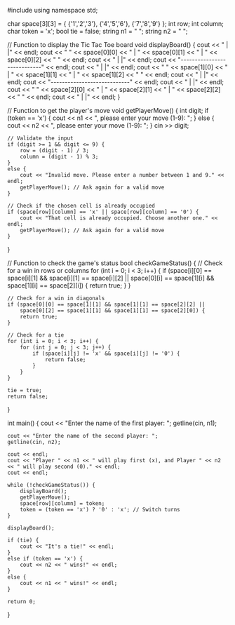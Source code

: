 #include<iostream>
using namespace std;

char space[3][3] = { {'1','2','3'}, {'4','5','6'}, {'7','8','9'} };
int row;
int column;
char token = 'x';
bool tie = false;
string n1 = " ";
string n2 = " ";

// Function to display the Tic Tac Toe board
void displayBoard() {
    cout << "        |        |" << endl;
    cout << "    " << space[0][0] << "   |    " << space[0][1] << "   |    " << space[0][2] << "  " << endl;
    cout << "        |        |" << endl;
    cout << "----------------------------" << endl;
    cout << "        |        |" << endl;
    cout << "    " << space[1][0] << "   |    " << space[1][1] << "   |    " << space[1][2] << " " << endl;
    cout << "        |        |" << endl;
    cout << "----------------------------" << endl;
    cout << "        |        |" << endl;
    cout << "    " << space[2][0] << "   |    " << space[2][1] << "   |    " << space[2][2] << " " << endl;
    cout << "        |        |" << endl;
}

// Function to get the player's move
void getPlayerMove() {
    int digit;
    if (token == 'x') {
        cout << n1 << ", please enter your move (1-9): ";
    }
    else {
        cout << n2 << ", please enter your move (1-9): ";
    }
    cin >> digit;

    // Validate the input
    if (digit >= 1 && digit <= 9) {
        row = (digit - 1) / 3;
        column = (digit - 1) % 3;
    }
    else {
        cout << "Invalid move. Please enter a number between 1 and 9." << endl;
        getPlayerMove(); // Ask again for a valid move
    }

    // Check if the chosen cell is already occupied
    if (space[row][column] == 'x' || space[row][column] == '0') {
        cout << "That cell is already occupied. Choose another one." << endl;
        getPlayerMove(); // Ask again for a valid move
    }
}

// Function to check the game's status
bool checkGameStatus() {
    // Check for a win in rows or columns
    for (int i = 0; i < 3; i++) {
        if (space[i][0] == space[i][1] && space[i][1] == space[i][2] ||
            space[0][i] == space[1][i] && space[1][i] == space[2][i]) {
            return true;
        }
    }

    // Check for a win in diagonals
    if (space[0][0] == space[1][1] && space[1][1] == space[2][2] ||
        space[0][2] == space[1][1] && space[1][1] == space[2][0]) {
        return true;
    }

    // Check for a tie
    for (int i = 0; i < 3; i++) {
        for (int j = 0; j < 3; j++) {
            if (space[i][j] != 'x' && space[i][j] != '0') {
                return false;
            }
        }
    }
    
    tie = true;
    return false;
}

int main() {
    cout << "Enter the name of the first player: ";
    getline(cin, n1);

    cout << "Enter the name of the second player: ";
    getline(cin, n2);

    cout << endl;
    cout << "Player " << n1 << " will play first (x), and Player " << n2 << " will play second (0)." << endl;
    cout << endl;

    while (!checkGameStatus()) {
        displayBoard();
        getPlayerMove();
        space[row][column] = token;
        token = (token == 'x') ? '0' : 'x'; // Switch turns
    }

    displayBoard();

    if (tie) {
        cout << "It's a tie!" << endl;
    }
    else if (token == 'x') {
        cout << n2 << " wins!" << endl;
    }
    else {
        cout << n1 << " wins!" << endl;
    }

    return 0;
}

